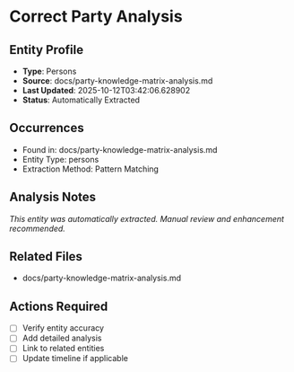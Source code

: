 # Correct Party Analysis

## Entity Profile
- **Type**: Persons
- **Source**: docs/party-knowledge-matrix-analysis.md
- **Last Updated**: 2025-10-12T03:42:06.628902
- **Status**: Automatically Extracted

## Occurrences
- Found in: docs/party-knowledge-matrix-analysis.md
- Entity Type: persons
- Extraction Method: Pattern Matching

## Analysis Notes
*This entity was automatically extracted. Manual review and enhancement recommended.*

## Related Files
- docs/party-knowledge-matrix-analysis.md

## Actions Required
- [ ] Verify entity accuracy
- [ ] Add detailed analysis
- [ ] Link to related entities
- [ ] Update timeline if applicable
